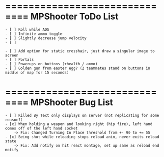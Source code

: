 ==============================
    MPShooter ToDo List
==============================
    
    - [ ] Roll while ADS
    - [ ] Infinite ammo toggle
    - [ ] Slightly decrease jump velocity
    - [ ] 

    - [ ] Add option for static crosshair, just draw a singular image to screen
    - [ ] Portals
    - [ ] Powerups on buttons (+health / ammo)
    - [ ] Golden gun from easter egg? (2 teammates stand on buttons in middle of map for 15 seconds)
    


==============================
    MPShooter Bug List
==============================

    - [ ] Killed By Text only displays on server (not replicating for some reason?)
    - [x] When holding a weapon and looking right (hip fire), left hand comes off of the left hand socket
        -> Fix: Changed Turning In Place threshold from +- 90 to += 55
    - [x] Being shot while reloading stops reload anim, never exits reload state
        -> Fix: Add notify on hit react montage, set up same as reload end notify
    
